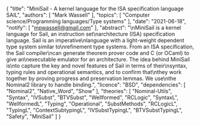 {
    "title": "MiniSail - A kernel language for the ISA specification language SAIL",
    "authors": [
        "Mark Wassell"
    ],
    "topics": [
        "Computer science/Programming languages/Type systems"
    ],
    "date": "2021-06-18",
    "notify": [
        "mpwassell@gmail.com"
    ],
    "abstract": "\nMiniSail is a kernel language for Sail, an instruction set\narchitecture (ISA) specification language. Sail is an imperative\nlanguage with a light-weight dependent type system similar to\nrefinement type systems. From an ISA specification, the Sail compiler\ncan generate theorem prover code and C (or OCaml) to give an\nexecutable emulator for an architecture. The idea behind MiniSail is\nto capture the key and novel features of Sail in terms of their\nsyntax, typing rules and operational semantics, and to confirm that\nthey work together by proving progress and preservation lemmas. We use\nthe Nominal2 library to handle binding.",
    "licence": "BSD",
    "dependencies": [
        "Nominal2",
        "Native_Word",
        "Show"
    ],
    "theories": [
        "Nominal-Utils",
        "Syntax",
        "IVSubst",
        "BTVSubst",
        "Wellformed",
        "RCLogic",
        "SyntaxL",
        "WellformedL",
        "Typing",
        "Operational",
        "SubstMethods",
        "RCLogicL",
        "TypingL",
        "ContextSubtypingL",
        "IVSubstTypingL",
        "BTVSubstTypingL",
        "Safety",
        "MiniSail"
    ]
}
